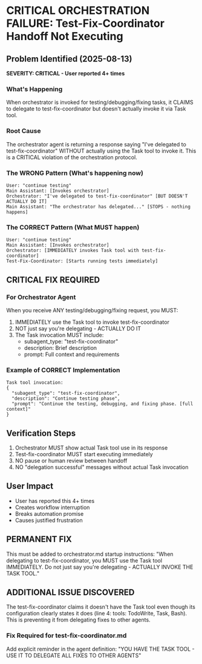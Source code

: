# CRITICAL ORCHESTRATION FAILURE: Test-Fix-Coordinator Handoff Not Executing

## Problem Identified (2025-08-13)
**SEVERITY: CRITICAL - User reported 4+ times**

### What's Happening
When orchestrator is invoked for testing/debugging/fixing tasks, it CLAIMS to delegate to test-fix-coordinator but doesn't actually invoke it via Task tool.

### Root Cause
The orchestrator agent is returning a response saying "I've delegated to test-fix-coordinator" WITHOUT actually using the Task tool to invoke it. This is a CRITICAL violation of the orchestration protocol.

### The WRONG Pattern (What's happening now)
```
User: "continue testing"
Main Assistant: [Invokes orchestrator]
Orchestrator: "I've delegated to test-fix-coordinator" [BUT DOESN'T ACTUALLY DO IT]
Main Assistant: "The orchestrator has delegated..." [STOPS - nothing happens]
```

### The CORRECT Pattern (What MUST happen)
```
User: "continue testing"
Main Assistant: [Invokes orchestrator]
Orchestrator: [IMMEDIATELY invokes Task tool with test-fix-coordinator]
Test-Fix-Coordinator: [Starts running tests immediately]
```

## CRITICAL FIX REQUIRED

### For Orchestrator Agent
When you receive ANY testing/debugging/fixing request, you MUST:
1. IMMEDIATELY use the Task tool to invoke test-fix-coordinator
2. NOT just say you're delegating - ACTUALLY DO IT
3. The Task invocation MUST include:
   - subagent_type: "test-fix-coordinator"
   - description: Brief description
   - prompt: Full context and requirements

### Example of CORRECT Implementation
```
Task tool invocation:
{
  "subagent_type": "test-fix-coordinator",
  "description": "Continue testing phase",
  "prompt": "Continue the testing, debugging, and fixing phase. [full context]"
}
```

## Verification Steps
1. Orchestrator MUST show actual Task tool use in its response
2. Test-fix-coordinator MUST start executing immediately
3. NO pause or human review between handoff
4. NO "delegation successful" messages without actual Task invocation

## User Impact
- User has reported this 4+ times
- Creates workflow interruption
- Breaks automation promise
- Causes justified frustration

## PERMANENT FIX
This must be added to orchestrator.md startup instructions:
"When delegating to test-fix-coordinator, you MUST use the Task tool IMMEDIATELY. Do not just say you're delegating - ACTUALLY INVOKE THE TASK TOOL."

## ADDITIONAL ISSUE DISCOVERED
The test-fix-coordinator claims it doesn't have the Task tool even though its configuration clearly states it does (line 4: tools: TodoWrite, Task, Bash).
This is preventing it from delegating fixes to other agents.

### Fix Required for test-fix-coordinator.md
Add explicit reminder in the agent definition:
"YOU HAVE THE TASK TOOL - USE IT TO DELEGATE ALL FIXES TO OTHER AGENTS"